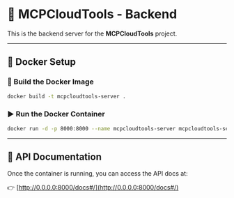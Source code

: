 # 🚀 MCPCloudTools - Backend

This is the backend server for the **MCPCloudTools** project.

---

## 🐳 Docker Setup

### 🔨 Build the Docker Image

```bash
docker build -t mcpcloudtools-server .
```

### ▶️ Run the Docker Container

```bash
docker run -d -p 8000:8000 --name mcpcloudtools-server mcpcloudtools-server
```

---

## 📘 API Documentation

Once the container is running, you can access the API docs at:

👉 [http://0.0.0.0:8000/docs#/](http://0.0.0.0:8000/docs#/)
